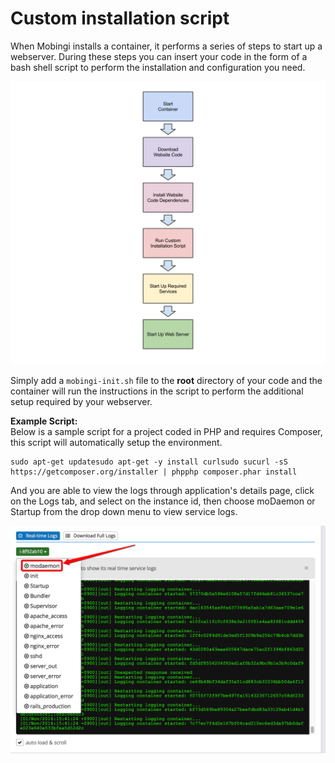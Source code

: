 # Custom installation script

When Mobingi installs a container, it performs a series of steps to start up a webserver. During these steps you can insert your code in the form of a bash shell script to perform the installation and configuration you need.

![](../../.gitbook/assets/custom-script.png)

Simply add a `mobingi-init.sh` file to the **root** directory of your code and the container will run the instructions in the script to perform the additional setup required by your webserver.

**Example Script:**  
Below is a sample script for a project coded in PHP and requires Composer, this script will automatically setup the environment.

```text
sudo apt-get updatesudo apt-get -y install curlsudo sucurl -sS https://getcomposer.org/installer | phpphp composer.phar install
```

And you are able to view the logs through application's details page, click on the Logs tab, and select on the instance id, then choose moDaemon or Startup from the drop down menu to view service logs.

![](../../.gitbook/assets/custom-script2.png)

